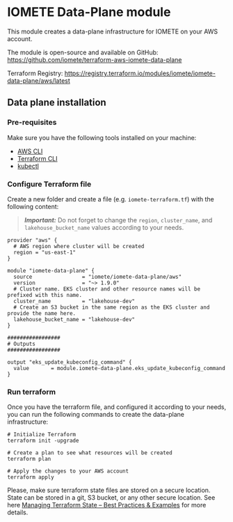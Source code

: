 # IOMETE Data-Plane module

This module creates a data-plane infrastructure for IOMETE on your AWS account. 

The module is open-source and available on GitHub: https://github.com/iomete/terraform-aws-iomete-data-plane

Terraform Registry: https://registry.terraform.io/modules/iomete/iomete-data-plane/aws/latest


## Data plane installation

### Pre-requisites

Make sure you have the following tools installed on your machine:

- [AWS CLI](https://docs.aws.amazon.com/cli/latest/userguide/cli-chap-install.html)
- [Terraform CLI](https://www.terraform.io/downloads.html)
- [kubectl](https://kubernetes.io/docs/tasks/tools/install-kubectl/)


### Configure Terraform file

Create a new folder and create a file (e.g. `iomete-terraform.tf`) with the following content:

> **_Important:_**  Do not forget to change the `region`, `cluster_name`, and `lakehouse_bucket_name` values according to your needs.


```hcl
provider "aws" {
  # AWS region where cluster will be created
  region = "us-east-1"
}

module "iomete-data-plane" {
  source                = "iomete/iomete-data-plane/aws"
  version               = "~> 1.9.0"
  # Cluster name. EKS cluster and other resource names will be prefixed with this name.
  cluster_name          = "lakehouse-dev"
  # Create an S3 bucket in the same region as the EKS cluster and provide the name here.
  lakehouse_bucket_name = "lakehouse-dev"
}

################# 
# Outputs 
#################

output "eks_update_kubeconfig_command" {
  value       = module.iomete-data-plane.eks_update_kubeconfig_command
}
```

###  Run terraform

Once you have the terraform file, and configured it according to your needs, you can run the following commands to create the data-plane infrastructure:

```shell
# Initialize Terraform
terraform init -upgrade

# Create a plan to see what resources will be created
terraform plan

# Apply the changes to your AWS account
terraform apply
```


Please, make sure terraform state files are stored on a secure location. State can be stored in a git, S3 bucket, or any other secure location. 
See here [Managing Terraform State – Best Practices & Examples](https://spacelift.io/blog/terraform-state) for more details.


